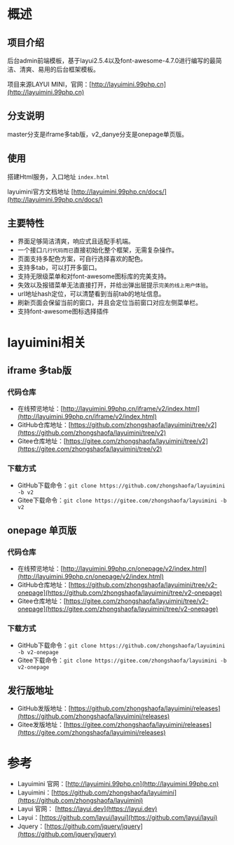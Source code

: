 # 概述

## 项目介绍

后台admin前端模板，基于layui2.5.4以及font-awesome-4.7.0进行编写的最简洁、清爽、易用的后台框架模板。

项目来源LAYUI MINI，官网：[http://layuimini.99php.cn](http://layuimini.99php.cn) 

## 分支说明

master分支是iframe多tab版，v2_danye分支是onepage单页版。

## 使用

搭建Html服务，入口地址 `index.html` 

layuimini官方文档地址 [http://layuimini.99php.cn/docs/](http://layuimini.99php.cn/docs/)

## 主要特性

* 界面足够简洁清爽，响应式且适配手机端。
* 一个接口`几行代码而已`直接初始化整个框架，无需复杂操作。
* 页面支持多配色方案，可自行选择喜欢的配色。
* 支持多tab，可以打开多窗口。
* 支持无限级菜单和对font-awesome图标库的完美支持。
* 失效以及报错菜单无法直接打开，并给出弹出层提示`完美的线上用户体验`。
* url地址hash定位，可以清楚看到当前tab的地址信息。
* 刷新页面会保留当前的窗口，并且会定位当前窗口对应左侧菜单栏。
* 支持font-awesome图标选择插件

# layuimini相关

## iframe 多tab版

### 代码仓库

 * 在线预览地址：[http://layuimini.99php.cn/iframe/v2/index.html](http://layuimini.99php.cn/iframe/v2/index.html)
 * GitHub仓库地址：[https://github.com/zhongshaofa/layuimini/tree/v2](https://github.com/zhongshaofa/layuimini/tree/v2)
 * Gitee仓库地址：[https://gitee.com/zhongshaofa/layuimini/tree/v2](https://gitee.com/zhongshaofa/layuimini/tree/v2)
 
### 下载方式

 * GitHub下载命令：`git clone https://github.com/zhongshaofa/layuimini -b v2`
 * Gitee下载命令：`git clone https://gitee.com/zhongshaofa/layuimini -b v2`
 
## onepage 单页版

### 代码仓库

 * 在线预览地址：[http://layuimini.99php.cn/onepage/v2/index.html](http://layuimini.99php.cn/onepage/v2/index.html)
 * GitHub仓库地址：[https://github.com/zhongshaofa/layuimini/tree/v2-onepage](https://github.com/zhongshaofa/layuimini/tree/v2-onepage)
 * Gitee仓库地址：[https://gitee.com/zhongshaofa/layuimini/tree/v2-onepage](https://gitee.com/zhongshaofa/layuimini/tree/v2-onepage)

### 下载方式

 * GitHub下载命令：`git clone https://github.com/zhongshaofa/layuimini -b v2-onepage`
 * Gitee下载命令：`git clone https://gitee.com/zhongshaofa/layuimini -b v2-onepage`
 
## 发行版地址

* GitHub发版地址：[https://github.com/zhongshaofa/layuimini/releases](https://github.com/zhongshaofa/layuimini/releases)
* Gitee发版地址：[https://gitee.com/zhongshaofa/layuimini/releases](https://gitee.com/zhongshaofa/layuimini/releases)

# 参考

* Layuimini 官网：[http://layuimini.99php.cn](http://layuimini.99php.cn)
* Layuimini：[https://github.com/zhongshaofa/layuimini](https://github.com/zhongshaofa/layuimini)
* Layui 官网： [https://layui.dev](https://layui.dev)
* Layui：[https://github.com/layui/layui](https://github.com/layui/layui)
* Jquery：[https://github.com/jquery/jquery](https://github.com/jquery/jquery)

